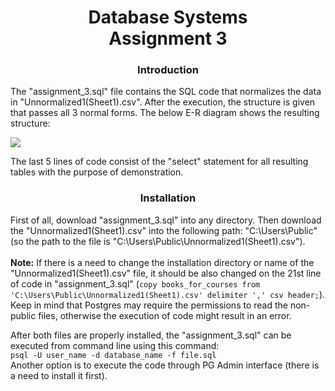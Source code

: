 <h1 align="center">
	Database Systems
	<br/>
	Assignment 3
</h1>
<h3 align="center">Introduction</h3>
<p>The "assignment_3.sql" file contains the SQL code that normalizes the data in "Unnormalized1(Sheet1).csv". After the execution, the structure is given that passes all 3 normal forms. The below E-R diagram shows the resulting structure:</p>
<img src="https://github.com/user-attachments/assets/4e740217-4326-4b31-9892-74a60eafcf2d"/>
<p>The last 5 lines of code consist of the "select" statement for all resulting tables with the purpose of demonstration.</p>
<h3 align="center">Installation</h3>
<p>First of all, download "assignment_3.sql" into any directory. Then download the "Unnormalized1(Sheet1).csv" into the following path: "C:\Users\Public" (so the path to the file is "C:\Users\Public\Unnormalized1(Sheet1).csv"). 
	<br/>
	<br/> 
	<b>Note:</b> If there is a need to change the installation directory or name of the "Unnormalized1(Sheet1).csv" file, it should be also changed on the 21st line of code in "assignment_3.sql" (<code>copy books_for_courses from 'C:\Users\Public\Unnormalized1(Sheet1).csv' delimiter ',' csv header;</code>). Keep in mind that Postgres may require the permissions to read the non-public files, otherwise the execution of code might result in an error.
</p>
<p>
	After both files are properly installed, the "assignment_3.sql" can be executed from command line using this command: <br>
	<code>psql -U user_name -d database_name -f file.sql</code>
	<br/>
	Another option is to execute the code through PG Admin interface (there is a need to install it first).
</p>
